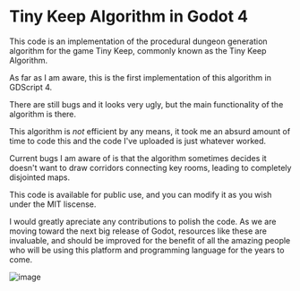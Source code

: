 # Tiny Keep Algorithm in Godot 4

This code is an implementation of the procedural dungeon generation algorithm for the game Tiny Keep, commonly known as the Tiny Keep Algorithm.

As far as I am aware, this is the first implementation of this algorithm in GDScript 4. 

There are still bugs and it looks very ugly, but the main functionality of the algorithm is there. 

This algorithm is *not* efficient by any means, it took me an absurd amount of time to code this and the code I've uploaded is just whatever worked. 

Current bugs I am aware of is that the algorithm sometimes decides it doesn't want to draw corridors connecting key rooms, leading to completely disjointed maps. 

This code is available for public use, and you can modify it as you wish under the MIT liscense. 

I would greatly apreciate any contributions to polish the code. As we are moving toward the next big release of Godot, resources like these are invaluable, and should be improved for the benefit of all the amazing people who will be using this platform and programming language for the years to come. 

![image](https://user-images.githubusercontent.com/82944215/215306092-181013e8-2b51-4361-80bf-d0fdd7dc5b0f.png)
